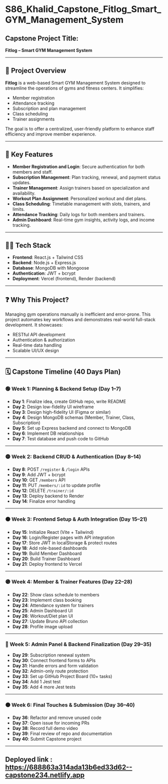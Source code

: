 # S86_Khalid_Capstone_Fitlog_Smart_GYM_Management_System

## Capstone Project Title:
**Fitlog – Smart GYM Management System**

---

## 📌 Project Overview

**Fitlog** is a web-based Smart GYM Management System designed to streamline the operations of gyms and fitness centers. It simplifies:
- Member registration  
- Attendance tracking  
- Subscription and plan management  
- Class scheduling  
- Trainer assignments  

The goal is to offer a centralized, user-friendly platform to enhance staff efficiency and improve member experience.

---

## 🚀 Key Features

- **Member Registration and Login**: Secure authentication for both members and staff.
- **Subscription Management**: Plan tracking, renewal, and payment status updates.
- **Trainer Management**: Assign trainers based on specialization and availability.
- **Workout Plan Assignment**: Personalized workout and diet plans.
- **Class Scheduling**: Timetable management with slots, trainers, and limits.
- **Attendance Tracking**: Daily logs for both members and trainers.
- **Admin Dashboard**: Real-time gym insights, activity logs, and income tracking.

---

## 🧑‍💻 Tech Stack

- **Frontend**: React.js + Tailwind CSS  
- **Backend**: Node.js + Express.js  
- **Database**: MongoDB with Mongoose  
- **Authentication**: JWT + bcrypt  
- **Deployment**: Vercel (frontend), Render (backend)

---

## ❓ Why This Project?

Managing gym operations manually is inefficient and error-prone. This project automates key workflows and demonstrates real-world full-stack development. It showcases:
- RESTful API development  
- Authentication & authorization  
- Real-time data handling  
- Scalable UI/UX design  

---

## 🗓️ Capstone Timeline (40 Days Plan)

### 🟢 Week 1: Planning & Backend Setup (Day 1–7)
- **Day 1**: Finalize idea, create GitHub repo, write README  
- **Day 2**: Design low-fidelity UI wireframe  
- **Day 3**: Design high-fidelity UI (Figma or similar)  
- **Day 4**: Design MongoDB schemas (Member, Trainer, Class, Subscription)  
- **Day 5**: Set up Express backend and connect to MongoDB  
- **Day 6**: Implement DB relationships  
- **Day 7**: Test database and push code to GitHub  

---

### 🟡 Week 2: Backend CRUD & Authentication (Day 8–14)
- **Day 8**: POST `/register` & `/login` APIs  
- **Day 9**: Add JWT + bcrypt  
- **Day 10**: GET `/members` API  
- **Day 11**: PUT `/members/:id` to update profile  
- **Day 12**: DELETE `/trainer/:id`  
- **Day 13**: Deploy backend to Render  
- **Day 14**: Finalize error handling  

---

### 🟠 Week 3: Frontend Setup & Auth Integration (Day 15–21)
- **Day 15**: Initialize React (Vite + Tailwind)  
- **Day 16**: Login/Register pages with API integration  
- **Day 17**: Store JWT in localStorage & protect routes  
- **Day 18**: Add role-based dashboards  
- **Day 19**: Build Member Dashboard  
- **Day 20**: Build Trainer Dashboard  
- **Day 21**: Deploy frontend to Vercel  

---

### 🟣 Week 4: Member & Trainer Features (Day 22–28)
- **Day 22**: Show class schedule to members  
- **Day 23**: Implement class booking  
- **Day 24**: Attendance system for trainers  
- **Day 25**: Admin Dashboard UI  
- **Day 26**: Workout/Diet plan UI  
- **Day 27**: Update Bruno API collection  
- **Day 28**: Profile image upload  

---

### 🔵 Week 5: Admin Panel & Backend Finalization (Day 29–35)
- **Day 29**: Subscription renewal system  
- **Day 30**: Connect frontend forms to APIs  
- **Day 31**: Handle errors and form validation  
- **Day 32**: Admin-only route protection  
- **Day 33**: Set up GitHub Project Board (10+ tasks)  
- **Day 34**: Add 1 Jest test  
- **Day 35**: Add 4 more Jest tests  

---

### 🟤 Week 6: Final Touches & Submission (Day 36–40)
- **Day 36**: Refactor and remove unused code  
- **Day 37**: Open issue for incoming PRs  
- **Day 38**: Record full demo video  
- **Day 39**: Final review of repo and documentation  
- **Day 40**: Submit Capstone project  

---

## Deployed link : https://688863a314ada13b6ed33d62--capstone234.netlify.app 

